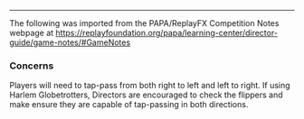 ***
The following was imported from the PAPA/ReplayFX Competition Notes webpage at https://replayfoundation.org/papa/learning-center/director-guide/game-notes/#GameNotes

### Concerns
            
Players will need to tap-pass from both right to left and left to right. If using Harlem Globetrotters, Directors are encouraged to check the flippers and make ensure they are capable of tap-passing in both directions.
